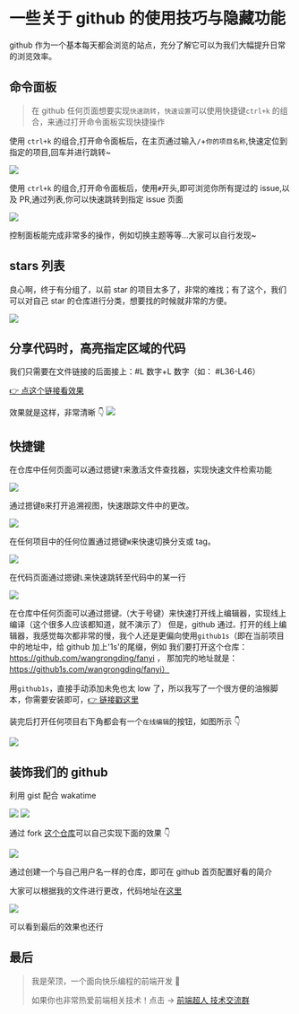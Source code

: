 # 一些关于 github 的使用技巧与隐藏功能

github 作为一个基本每天都会浏览的站点，充分了解它可以为我们大幅提升日常的浏览效率。

## 命令面板

> 在 github 任何页面想要实现`快速跳转`，`快速设置`可以使用快捷键`ctrl+k` 的组合，来通过打开命令面板实现快捷操作

使用 `ctrl+k` 的组合,打开命令面板后，在主页通过输入`/`+`你的项目名称`,快速定位到指定的项目,回车并进行跳转~

![](https://gitee.com/wangrongding/image-house/raw/master/images/202110312342808.gif)

使用 `ctrl+k` 的组合,打开命令面板后，使用`#`开头,即可浏览你所有提过的 issue,以及 PR,通过列表,你可以快速跳转到指定 issue 页面

![](https://gitee.com/wangrongding/image-house/raw/master/images/202110311647643.gif)

控制面板能完成非常多的操作，例如切换主题等等...大家可以自行发现~

## stars 列表

良心啊，终于有分组了，以前 star 的项目太多了，非常的难找；有了这个，我们可以对自己 star 的仓库进行分类，想要找的时候就非常的方便。

![](https://gitee.com/wangrongding/image-house/raw/master/images/202202282332831.png)

## 分享代码时，高亮指定区域的代码

我们只需要在文件链接的后面接上：#L 数字+L 数字（如： #L36-L46）

[👉 点这个链接看效果](https://github.com/vuejs/vue-next/blob/4f17be7b1ce4872ded085a36b95c1897d8c1f299/packages/compiler-sfc/src/templateTransformAssetUrl.ts#L36-L46)

效果就是这样，非常清晰 👇
![](https://gitee.com/wangrongding/image-house/raw/master/images/202202282348623.png)

## 快捷键

在仓库中任何页面可以通过摁键`T`来激活文件查找器，实现快速文件检索功能

![](https://gitee.com/wangrongding/image-house/raw/master/images/202110311719537.gif)

通过摁键`B`来打开追溯视图，快速跟踪文件中的更改。

![](https://gitee.com/wangrongding/image-house/raw/master/images/202110311751346.gif)

在任何项目中的任何位置通过摁键`W`来快速切换分支或 tag。

![](https://gitee.com/wangrongding/image-house/raw/master/images/202110311755165.gif)

在代码页面通过摁键`L`来快速跳转至代码中的某一行

![](https://gitee.com/wangrongding/image-house/raw/master/images/202110311758330.gif)

在仓库中任何页面可以通过摁键`。`（大于号键）来快速打开线上编辑器，实现线上编译（这个很多人应该都知道，就不演示了）
但是，github 通过`。`打开的线上编辑器，我感觉每次都非常的慢，我个人还是更偏向使用`github1s`（即在当前项目中的地址中，给 github 加上'1s'的尾缀，例如 我们要打开这个仓库：https://github.com/wangrongding/fanyi ， 那加完的地址就是：https://github1s.com/wangrongding/fanyi）

用`github1s`，直接手动添加未免也太 low 了，所以我写了一个很方便的油猴脚本，你需要安装即可，[👉 链接戳这里](https://greasyfork.org/zh-CN/scripts/429698)

装完后打开任何项目右下角都会有一个`在线编辑`的按钮，如图所示 👇

![](https://gitee.com/wangrongding/image-house/raw/master/images/202202282345361.png)

## 装饰我们的 github

利用 gist 配合 wakatime

![](https://gitee.com/wangrongding/image-house/raw/master/images/202110311639260.png)
![](https://gitee.com/wangrongding/image-house/raw/master/images/202110311636425.png)

通过 fork [这个仓库](https://github.com/wangrongding/waka-box)可以自己实现下面的效果 👇

![](https://gitee.com/wangrongding/image-house/raw/master/images/202202282352152.png)

通过创建一个与自己用户名一样的仓库，即可在 github 首页配置好看的简介

大家可以根据我的文件进行更改，代码地址在[这里](https://github.com/wangrongding/wangrongding)

![](https://gitee.com/wangrongding/image-house/raw/master/images/202202282356017.png)

可以看到最后的效果也还行

## 最后

> 我是荣顶，一个面向快乐编程的前端开发 🥰
>
> 如果你也非常热爱前端相关技术！点击 → [前端超人 技术交流群](https://juejin.cn/pin/7004843607072964621)
